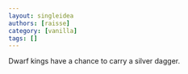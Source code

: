 ```yaml
---
layout: singleidea
authors: [raisse]
category: [vanilla]
tags: []
---
```

Dwarf kings have a chance to carry a silver dagger.
